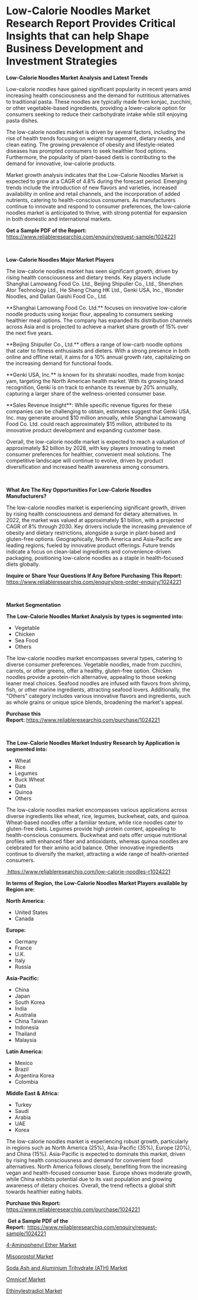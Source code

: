 <p><h1>Low-Calorie Noodles Market Research Report Provides Critical Insights that can help Shape Business Development and Investment Strategies</h1></p><p><strong>Low-Calorie Noodles Market Analysis and Latest Trends</strong></p>
<p><p>Low-calorie noodles have gained significant popularity in recent years amid increasing health consciousness and the demand for nutritious alternatives to traditional pasta. These noodles are typically made from konjac, zucchini, or other vegetable-based ingredients, providing a lower-calorie option for consumers seeking to reduce their carbohydrate intake while still enjoying pasta dishes. </p><p>The low-calorie noodles market is driven by several factors, including the rise of health trends focusing on weight management, dietary needs, and clean eating. The growing prevalence of obesity and lifestyle-related diseases has prompted consumers to seek healthier food options. Furthermore, the popularity of plant-based diets is contributing to the demand for innovative, low-calorie products. </p><p>Market growth analysis indicates that the Low-Calorie Noodles Market is expected to grow at a CAGR of 4.8% during the forecast period. Emerging trends include the introduction of new flavors and varieties, increased availability in online and retail channels, and the incorporation of added nutrients, catering to health-conscious consumers. As manufacturers continue to innovate and respond to consumer preferences, the low-calorie noodles market is anticipated to thrive, with strong potential for expansion in both domestic and international markets.</p></p>
<p><strong>Get a Sample PDF of the Report:&nbsp;</strong> <a href="https://www.reliableresearchiq.com/enquiry/request-sample/1024221">https://www.reliableresearchiq.com/enquiry/request-sample/1024221</a></p>
<p>&nbsp;</p>
<p><strong>Low-Calorie Noodles Major Market Players</strong></p>
<p><p>The low-calorie noodles market has seen significant growth, driven by rising health consciousness and dietary trends. Key players include Shanghai Lamowang Food Co. Ltd., Beijing Shipuller Co., Ltd., Shenzhen Ator Technology Ltd., He Sheng Chang HK Ltd., Genki USA, Inc., Wonder Noodles, and Dalian Gaishi Food Co., Ltd.</p><p>**Shanghai Lamowang Food Co. Ltd.** focuses on innovative low-calorie noodle products using konjac flour, appealing to consumers seeking healthier meal options. The company has expanded its distribution channels across Asia and is projected to achieve a market share growth of 15% over the next five years.</p><p>**Beijing Shipuller Co., Ltd.** offers a range of low-carb noodle options that cater to fitness enthusiasts and dieters. With a strong presence in both online and offline retail, it aims for a 10% annual growth rate, capitalizing on the increasing demand for functional foods.</p><p>**Genki USA, Inc.** is known for its shirataki noodles, made from konjac yam, targeting the North American health market. With its growing brand recognition, Genki is on track to enhance its revenue by 20% annually, capturing a larger share of the wellness-oriented consumer base.</p><p>**Sales Revenue Insight**: While specific revenue figures for these companies can be challenging to obtain, estimates suggest that Genki USA, Inc. may generate around $10 million annually, while Shanghai Lamowang Food Co. Ltd. could reach approximately $15 million, attributed to its innovative product development and expanding customer base.</p><p>Overall, the low-calorie noodle market is expected to reach a valuation of approximately $2 billion by 2028, with key players innovating to meet consumer preferences for healthier, convenient meal solutions. The competitive landscape will continue to evolve, driven by product diversification and increased health awareness among consumers.</p></p>
<p>&nbsp;</p>
<p><strong>What Are The Key Opportunities For Low-Calorie Noodles Manufacturers?</strong></p>
<p><p>The low-calorie noodles market is experiencing significant growth, driven by rising health consciousness and demand for dietary alternatives. In 2022, the market was valued at approximately $1 billion, with a projected CAGR of 8% through 2030. Key drivers include the increasing prevalence of obesity and dietary restrictions, alongside a surge in plant-based and gluten-free options. Geographically, North America and Asia-Pacific are leading regions, fueled by innovative product offerings. Future trends indicate a focus on clean-label ingredients and convenience-driven packaging, positioning low-calorie noodles as a staple in health-focused diets globally.</p></p>
<p><strong>Inquire or Share Your Questions If Any Before Purchasing This Report:</strong> <a href="https://www.reliableresearchiq.com/enquiry/pre-order-enquiry/1024221">https://www.reliableresearchiq.com/enquiry/pre-order-enquiry/1024221</a></p>
<p>&nbsp;</p>
<p><strong>Market Segmentation</strong></p>
<p><strong>The Low-Calorie Noodles Market Analysis by types is segmented into:</strong></p>
<p><ul><li>Vegetable</li><li>Chicken</li><li>Sea Food</li><li>Others</li></ul></p>
<p><p>The low-calorie noodles market encompasses several types, catering to diverse consumer preferences. Vegetable noodles, made from zucchini, carrots, or other greens, offer a healthy, gluten-free option. Chicken noodles provide a protein-rich alternative, appealing to those seeking leaner meal choices. Seafood noodles are infused with flavors from shrimp, fish, or other marine ingredients, attracting seafood lovers. Additionally, the "Others" category includes various innovative flavors and ingredients, such as whole grains or unique spice blends, broadening the market's appeal.</p></p>
<p><strong>Purchase this Report:&nbsp;</strong><a href="https://www.reliableresearchiq.com/purchase/1024221">https://www.reliableresearchiq.com/purchase/1024221</a></p>
<p>&nbsp;</p>
<p><strong>The Low-Calorie Noodles Market Industry Research by Application is segmented into:</strong></p>
<p><ul><li>Wheat</li><li>Rice</li><li>Legumes</li><li>Buck Wheat</li><li>Oats</li><li>Quinoa</li><li>Others</li></ul></p>
<p><p>The low-calorie noodles market encompasses various applications across diverse ingredients like wheat, rice, legumes, buckwheat, oats, and quinoa. Wheat-based noodles offer a familiar texture, while rice noodles cater to gluten-free diets. Legumes provide high protein content, appealing to health-conscious consumers. Buckwheat and oats offer unique nutritional profiles with enhanced fiber and antioxidants, whereas quinoa noodles are celebrated for their amino acid balance. Other innovative ingredients continue to diversify the market, attracting a wide range of health-oriented consumers.</p></p>
<p><a href="https://www.reliableresearchiq.com/low-calorie-noodles-r1024221">&nbsp;https://www.reliableresearchiq.com/low-calorie-noodles-r1024221</a></p>
<p><strong>In terms of Region, the Low-Calorie Noodles Market Players available by Region are:</strong></p>
<p>
    <p> <strong> North America: </strong>
        <ul>
            <li>United States</li>
            <li>Canada</li>
        </ul>
        </p> 
    <p> <strong> Europe: </strong>
        <ul>
            <li>Germany</li>
            <li>France</li>
            <li>U.K.</li>
            <li>Italy</li>
            <li>Russia</li>
        </ul>
        </p> 
    <p> <strong> Asia-Pacific: </strong>
        <ul>
            <li>China</li>
            <li>Japan</li>
            <li>South Korea</li>
            <li>India</li>
            <li>Australia</li>
            <li>China Taiwan</li>
            <li>Indonesia</li>
            <li>Thailand</li>
            <li>Malaysia</li>
        </ul>
        </p> 
    <p> <strong> Latin America: </strong>
        <ul>
            <li>Mexico</li>
            <li>Brazil</li>
            <li>Argentina Korea</li>
            <li>Colombia</li>
        </ul>
        </p> 
    <p> <strong> Middle East & Africa: </strong>
        <ul>
            <li>Turkey</li>
            <li>Saudi</li>
            <li>Arabia</li>
            <li>UAE</li>
            <li>Korea</li>
        </ul>
    </p>
    </p>
<p><p>The low-calorie noodles market is experiencing robust growth, particularly in regions such as North America (25%), Asia-Pacific (35%), Europe (20%), and China (15%). Asia-Pacific is expected to dominate this market, driven by rising health consciousness and demand for convenient food alternatives. North America follows closely, benefiting from the increasing vegan and health-focused consumer base. Europe shows moderate growth, while China exhibits potential due to its vast population and growing awareness of dietary choices. Overall, the trend reflects a global shift towards healthier eating habits.</p></p>
<p><strong>Purchase this Report: </strong><a href="https://www.reliableresearchiq.com/purchase/1024221">https://www.reliableresearchiq.com/purchase/1024221</a></p>
<p>&nbsp;<strong>Get a Sample PDF of the Report:&nbsp;&nbsp;</strong><a href="https://www.reliableresearchiq.com/enquiry/request-sample/1024221">https://www.reliableresearchiq.com/enquiry/request-sample/1024221</a></p>
<p><strong></strong></p>
<p><p><a href="https://issuu.com/reportprime-2/docs/4-aminophenyl-ether-market-size-203_6fd9e0751c359f">4-Aminophenyl Ether Market</a></p><p><a href="https://www.linkedin.com/pulse/what-innovations-shaping-misoprostol-market-application-types-1hssf?trackingId=5s51HO6DSAaDvOw2od8oVQ%3D%3D">Misoprostol Market</a></p><p><a href="https://issuu.com/reportprime-2/docs/soda-ash-and-aluminium-trihydrate-a_97029031ec56da">Soda Ash and Aluminium Trihydrate (ATH) Market</a></p><p><a href="https://www.linkedin.com/pulse/omnicef-industry-forecast-market-shifts-strategic-imperatives-vj84f?trackingId=qIZXLbRdROe4WgcxrSqJEg%3D%3D">Omnicef Market</a></p><p><a href="https://www.linkedin.com/pulse/ethinylestradiol-market-evolution-global-trends-regional-dynamics-i8ykf?trackingId=mtle%2FlFWRz6QhcqSVt2jgg%3D%3D">Ethinylestradiol Market</a></p></p>